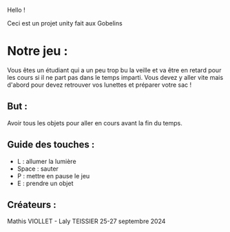 Hello !

Ceci est un projet unity fait aux Gobelins

# Notre jeu : 
Vous êtes un étudiant qui a un peu trop bu la veille et va être en retard pour les cours si il ne part pas dans le temps imparti. Vous devez y aller vite mais d'abord pour devez retrouver vos lunettes et préparer votre sac !

## But :
Avoir tous les objets pour aller en cours avant la fin du temps.

## Guide des touches :
- L : allumer la lumière
- Space : sauter
- P : mettre en pause le jeu
- E : prendre un objet



## Créateurs :
Mathis VIOLLET - Laly TEISSIER
25-27 septembre 2024